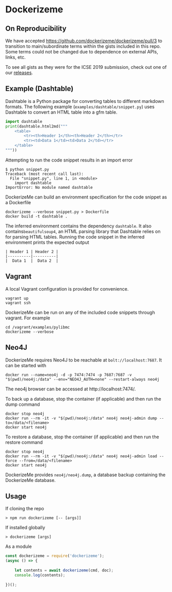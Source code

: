 # Dockerizeme

## On Reproducibility

We have accepted https://github.com/dockerizeme/dockerizeme/pull/3 to 
transition to main/subordinate terms within the gists included in this repo.
Some terms could not be changed due to dependence on external APIs, links, etc.

To see all gists as they were for the ICSE 2019 submission, check out one of
our [releases](https://github.com/dockerizeme/dockerizeme/releases).

## Example (Dashtable)

Dashtable is a Python package for converting tables to different markdown formats. The following example
(`examples/dashtable/snippet.py`) uses Dashtable to convert an HTML table into a gfm table.

```python
import dashtable
print(dashtable.html2md("""
    <table>
        <tr><th>Header 1</th><th>Header 2</th></tr>
        <tr><td>Data 1</td><td>Data 2</td></tr>
    </table>
"""))
```

Attempting to run the code snippet results in an import error

```
$ python snippet.py
Traceback (most recent call last):
  File "snippet.py", line 1, in <module>
    import dashtable
ImportError: No module named dashtable
```

DockerizeMe can build an environment specification for the code snippet as a Dockerfile

```
dockerizeme --verbose snippet.py > Dockerfile
docker build -t dashtable .
```

The inferred environment contains the dependency `dashtable`. It also contains`beautifulsoup4`, an HTML parsing
library that Dashtable relies on for parsing HTML tables. Running the code snippet in the inferred environment prints 
the expected output

```
| Header 1 | Header 2 |
|----------|----------|
|  Data 1  |  Data 2  |
```

## Vagrant

A local Vagrant configuration is provided for convenience.

```
vagrant up
vagrant ssh
```

DockerizeMe can be run on any of the included code snippets through vagrant. For example

```
cd /vagrant/examples/pylibmc
dockerizeme --verbose
```

## Neo4J

DockerizeMe requires Neo4J to be reachable at `bolt://localhost:7687`. It can be started with

```
docker run --name=neo4j -d -p 7474:7474 -p 7687:7687 -v "$(pwd)/neo4j:/data" --env="NEO4J_AUTH=none" --restart-always neo4j
```

The neo4j browser can be accessed at http://localhost:7474/.

To back up a database, stop the container (if applicable) and then run the dump command

```
docker stop neo4j
docker run --rm -it -v "$(pwd)/neo4j:/data" neo4j neo4j-admin dump --to=/data/<filename>
docker start neo4j
```

To restore a database, stop the container (if applicable) and then run the restore command

```
docker stop neo4j
docker run --rm -it -v "$(pwd)/neo4j:/data" neo4j neo4j-admin load --force --from=/data/<filename>
docker start neo4j
```

DockerizeMe provides `neo4j/neo4j.dump`, a database backup containing the DockerizeMe database.

## Usage

If cloning the repo
```
> npm run dockerizeme [-- [args]]
```

If installed globally
```
> dockerizeme [args]
```

As a module
```javascript
const dockerizeme = require('dockerizeme');
(async () => {
    
    let contents = await dockerizeme(cmd, doc);
    console.log(contents);
    
})();
```
